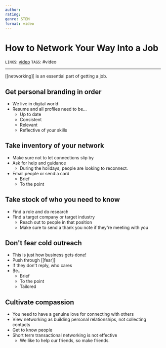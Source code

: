 ```yaml
---
author: 
rating:
genre: STEM
format: video
---
```

# How to Network Your Way Into a Job
`LINKS`:  [video](https://www.youtube.com/watch?v=mi2mCQGejMM)
`TAGS`: #video 

---
[[networking]] is an essential part of getting a job. 

## Get personal branding in order 
- We live in digital world
- Resume and all profiles need to be...
	- Up to date
	- Consistent
	- Relevant
	- Reflective of your skills

## Take inventory of your network
- Make sure not to let connections slip by
- Ask for help and guidance
	- During the holidays, people are looking to reconnect. 
- Email people or send a card
	- Brief
	- To the point


## Take stock of who you need to know
- Find a role and do research
- Find a target company or target industry
	- Reach out to people in that position
	- Make sure to send a thank you note if they're meeting with you

## Don't fear cold outreach
- This is just how business gets done!
- Push through [[fear]]
- If they don't reply, who cares
- Be...
	- Brief
	- To the point
	- Tailored

## Cultivate compassion
- You need to have a genuine love for connecting with others
- View networking as building personal relationships, not collecting contacts 
- Get to know people
- Short term transactional networking is not effective
	- We like to help our friends, so make friends. 